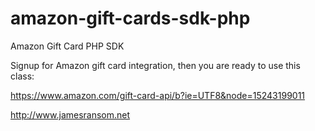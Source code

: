 # amazon-gift-cards-sdk-php
Amazon Gift Card PHP SDK

Signup for Amazon gift card integration, then you are ready to use this class: 

https://www.amazon.com/gift-card-api/b?ie=UTF8&node=15243199011

<a href='http://www.jamesransom.net'>http://www.jamesransom.net</a>
